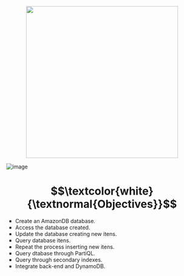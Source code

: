 
<p align="center"> <img height="400px" src="https://github.com/user-attachments/assets/236bcbec-c267-482a-888b-ac7584f1bff6"> </p>

![image](https://github.com/user-attachments/assets/236bcbec-c267-482a-888b-ac7584f1bff6)


<h1 align="center"> $$\textcolor{white}{\textnormal{Objectives}}$$ </h1>
<ul style="list-style-type:square">
    <li>Create an AmazonDB database.</li>
    <li>Access the database created.</li>
    <li>Update the database creating new itens.</li>
    <li>Query database itens.</li>
    <li>Repeat the process inserting new itens.</li>
    <li>Query dtabase through PartiQL.</li>
    <li>Query through secondary indexes.</li>
    <li>Integrate back-end and DynamoDB.</li>
</ul></p><br>
